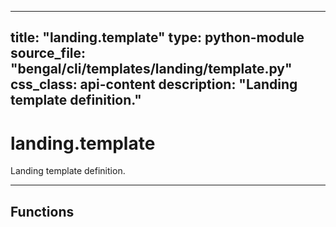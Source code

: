 
---
title: "landing.template"
type: python-module
source_file: "bengal/cli/templates/landing/template.py"
css_class: api-content
description: "Landing template definition."
---

# landing.template

Landing template definition.

---


## Functions
